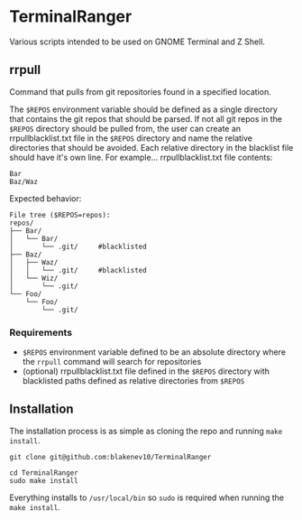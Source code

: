 # TerminalRanger
Various scripts intended to be used on GNOME Terminal and Z Shell.


## rrpull
Command that pulls from git repositories found in a specified location.

The `$REPOS` environment variable should be defined as a single directory that contains the git repos that should be
parsed. If not all git repos in the `$REPOS` directory should be pulled from, the user can create an rrpullblacklist.txt
file in the `$REPOS` directory and name the relative directories that should be avoided. Each relative directory in the
blacklist file should have it's own line. For example...
rrpullblacklist.txt file contents:
```
Bar
Baz/Waz
```
Expected behavior:
```
File tree ($REPOS=repos):
repos/
├── Bar/
│   └── Bar/
│       └── .git/     #blacklisted
├── Baz/
│   ├── Waz/
│   │   └── .git/     #blacklisted
│   └── Wiz/
│       └── .git/
└── Foo/
    └── Foo/
        └── .git/
```


### Requirements
- `$REPOS` environment variable defined to be an absolute directory where the `rrpull` command will search for
  repositories
- (optional) rrpullblacklist.txt file defined in the `$REPOS` directory with blacklisted paths defined as relative
  directories from `$REPOS`


## Installation
The installation process is as simple as cloning the repo and running `make install`.
```
git clone git@github.com:blakenev10/TerminalRanger
```
```
cd TerminalRanger
sudo make install
```
Everything installs to `/usr/local/bin` so `sudo` is required when running the `make install`.
